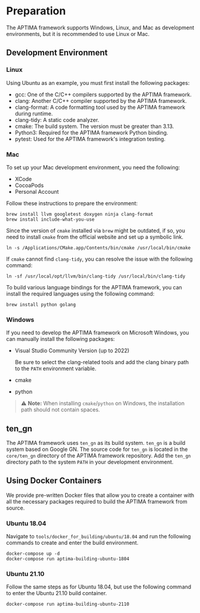 # Preparation

The APTIMA framework supports Windows, Linux, and Mac as development environments, but it is recommended to use Linux or Mac.

## Development Environment

### Linux

Using Ubuntu as an example, you must first install the following packages:

- gcc: One of the C/C++ compilers supported by the APTIMA framework.
- clang: Another C/C++ compiler supported by the APTIMA framework.
- clang-format: A code formatting tool used by the APTIMA framework during runtime.
- clang-tidy: A static code analyzer.
- cmake: The build system. The version must be greater than 3.13.
- Python3: Required for the APTIMA framework Python binding.
- pytest: Used for the APTIMA framework's integration testing.

### Mac

To set up your Mac development environment, you need the following:

- XCode
- CocoaPods
- Personal Account

Follow these instructions to prepare the environment:

```shell
brew install llvm googletest doxygen ninja clang-format
brew install include-what-you-use
```

Since the version of `cmake` installed via `brew` might be outdated, if so, you need to install `cmake` from the official website and set up a symbolic link.

```shell
ln -s /Applications/CMake.app/Contents/bin/cmake /usr/local/bin/cmake
```

If `cmake` cannot find `clang-tidy`, you can resolve the issue with the following command:

```shell
ln -sf /usr/local/opt/llvm/bin/clang-tidy /usr/local/bin/clang-tidy
```

To build various language bindings for the APTIMA framework, you can install the required languages using the following command:

```shell
brew install python golang
```

### Windows

If you need to develop the APTIMA framework on Microsoft Windows, you can manually install the following packages:

- Visual Studio Community Version (up to 2022)

  Be sure to select the clang-related tools and add the clang binary path to the `PATH` environment variable.

- cmake
- python

> ⚠️ **Note:**
> When installing `cmake`/`python` on Windows, the installation path should not contain spaces.

## ten_gn

The APTIMA framework uses `ten_gn` as its build system. `ten_gn` is a build system based on Google GN. The source code for `ten_gn` is located in the `core/ten_gn` directory of the APTIMA framework repository. Add the `ten_gn` directory path to the system `PATH` in your development environment.

## Using Docker Containers

We provide pre-written Docker files that allow you to create a container with all the necessary packages required to build the APTIMA framework from source.

### Ubuntu 18.04

Navigate to `tools/docker_for_building/ubuntu/18.04` and run the following commands to create and enter the build environment.

```shell
docker-compose up -d
docker-compose run aptima-building-ubuntu-1804
```

### Ubuntu 21.10

Follow the same steps as for Ubuntu 18.04, but use the following command to enter the Ubuntu 21.10 build container.

```shell
docker-compose run aptima-building-ubuntu-2110
```
